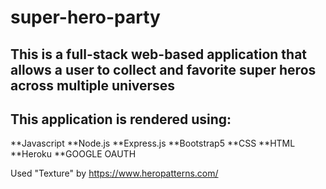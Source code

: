 # super-hero-party

## This is a full-stack web-based application that allows a user to collect and favorite super heros across multiple universes
## This application is rendered using: 
  **Javascript
  **Node.js
  **Express.js
  **Bootstrap5
  **CSS
  **HTML
  **Heroku
  **GOOGLE OAUTH
  
Used "Texture" by https://www.heropatterns.com/
